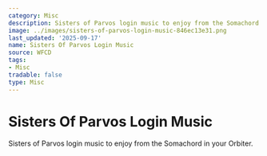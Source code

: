 ```yaml
---
category: Misc
description: Sisters of Parvos login music to enjoy from the Somachord in your Orbiter.
image: ../images/sisters-of-parvos-login-music-846ec13e31.png
last_updated: '2025-09-17'
name: Sisters Of Parvos Login Music
source: WFCD
tags:
- Misc
tradable: false
type: Misc
---
```


# Sisters Of Parvos Login Music

Sisters of Parvos login music to enjoy from the Somachord in your Orbiter.

